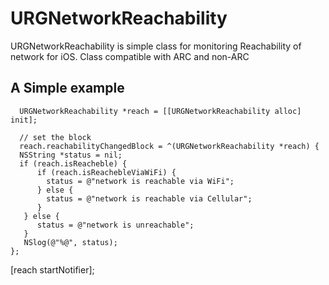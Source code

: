 URGNetworkReachability
======================

URGNetworkReachability is  simple class for monitoring Reachability of network for iOS. 
Class compatible with ARC and non-ARC

## A Simple example
      URGNetworkReachability *reach = [[URGNetworkReachability alloc] init];
	
      // set the block
      reach.reachabilityChangedBlock = ^(URGNetworkReachability *reach) {
      NSString *status = nil;
      if (reach.isReacheble) {
          if (reach.isReachebleViaWiFi) {
            status = @"network is reachable via WiFi";
          } else {
            status = @"network is reachable via Cellular";
          }
       } else {
          status = @"network is unreachable";
       }
       NSlog(@"%@", status);
    };
				
[reach startNotifier];
    